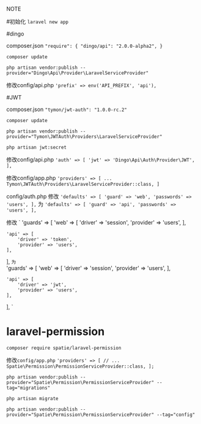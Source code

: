 NOTE

#初始化
`laravel new app`

#dingo

composer.json
`
"require": {
  "dingo/api": "2.0.0-alpha2",
}
`

`composer update`

`php artisan vendor:publish --provider="Dingo\Api\Provider\LaravelServiceProvider"`

修改config/api.php
`'prefix' => env('API_PREFIX', 'api'),`

#JWT

composer.json
`
"tymon/jwt-auth": "1.0.0-rc.2"
`

`composer update`

`php artisan vendor:publish --provider="Tymon\JWTAuth\Providers\LaravelServiceProvider"`

`php artisan jwt:secret`

修改config/api.php
`
'auth' => [
    'jwt' => 'Dingo\Api\Auth\Provider\JWT',
],
`

修改config/app.php
`
'providers' => [
    ...
    Tymon\JWTAuth\Providers\LaravelServiceProvider::class,
]
`

config/auth.php
修改
`
'defaults' => [
    'guard' => 'web',
    'passwords' => 'users',
],
`
为
`
'defaults' => [
    'guard' => 'api',
    'passwords' => 'users',
],
`

修改
`
'guards' => [
    'web' => [
        'driver' => 'session',
        'provider' => 'users',
    ],

    'api' => [
        'driver' => 'token',
        'provider' => 'users',
    ],
],
`
为
`    
'guards' => [
    'web' => [
        'driver' => 'session',
        'provider' => 'users',
    ],

    'api' => [
        'driver' => 'jwt',
        'provider' => 'users',
    ],
],
`    
# laravel-permission

`composer require spatie/laravel-permission`

修改`config/app.php`
`
'providers' => [
    // ...
    Spatie\Permission\PermissionServiceProvider::class,
];
`

`php artisan vendor:publish --provider="Spatie\Permission\PermissionServiceProvider" --tag="migrations"`

`php artisan migrate`

`php artisan vendor:publish --provider="Spatie\Permission\PermissionServiceProvider" --tag="config"`



     
     
 
     
     
     
     
     
